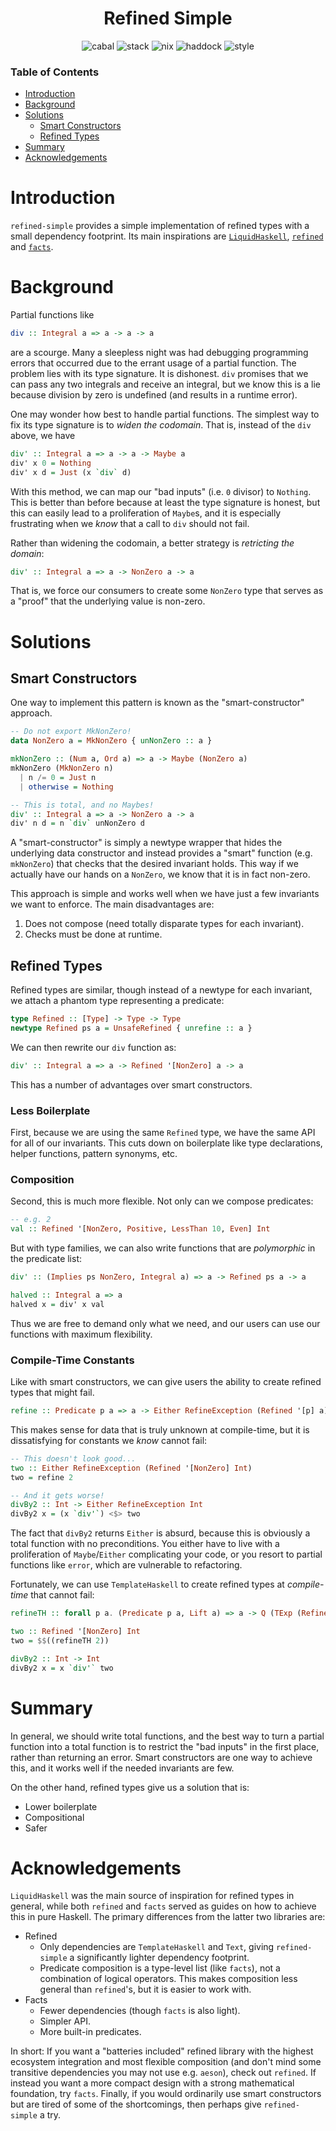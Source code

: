 <div align="center">

# Refined Simple

![cabal](https://github.com/tbidne/refined-simple/workflows/cabal/badge.svg?branch=main)
![stack](https://github.com/tbidne/refined-simple/workflows/stack/badge.svg?branch=main)
![nix](https://github.com/tbidne/refined-simple/workflows/nix/badge.svg?branch=main)
![haddock](https://github.com/tbidne/refined-simple/workflows/haddock/badge.svg?branch=main)
![style](https://github.com/tbidne/refined-simple/workflows/style/badge.svg?branch=main)

</div>

### Table of Contents
- [Introduction](#introduction)
- [Background](#background)
- [Solutions](#solutions)
  - [Smart Constructors](#smart-constructors)
  - [Refined Types](#refined-types)
- [Summary](#summary)
- [Acknowledgements](#acknowledgements)

# Introduction

`refined-simple` provides a simple implementation of refined types with a small dependency footprint. Its main inspirations are [`LiquidHaskell`](https://ucsd-progsys.github.io/liquidhaskell/), [`refined`](https://hackage.haskell.org/package/refined) and [`facts`](https://hackage.haskell.org/package/facts).

# Background

Partial functions like

```haskell
div :: Integral a => a -> a -> a
```

are a scourge. Many a sleepless night was had debugging programming errors that occurred due to the errant usage of a partial function. The problem lies with its type signature. It is dishonest. `div` promises that we can pass any two integrals and receive an integral, but we know this is a lie because division by zero is undefined (and results in a runtime error).

One may wonder how best to handle partial functions. The simplest way to fix its type signature is to _widen the codomain_. That is, instead of the `div` above, we have

```haskell
div' :: Integral a => a -> a -> Maybe a
div' x 0 = Nothing
div' x d = Just (x `div` d)
```

With this method, we can map our "bad inputs" (i.e. `0` divisor) to `Nothing`. This is better than before because at least the type signature is honest, but this can easily lead to a proliferation of `Maybe`s, and it is especially frustrating when we _know_ that a call to `div` should not fail.

Rather than widening the codomain, a better strategy is _retricting the domain_:

```haskell
div' :: Integral a => a -> NonZero a -> a
```

That is, we force our consumers to create some `NonZero` type that serves as a "proof" that the underlying value is non-zero.

# Solutions

## Smart Constructors

One way to implement this pattern is known as the "smart-constructor" approach.

```haskell
-- Do not export MkNonZero!
data NonZero a = MkNonZero { unNonZero :: a }

mkNonZero :: (Num a, Ord a) => a -> Maybe (NonZero a)
mkNonZero (MkNonZero n)
  | n /= 0 = Just n
  | otherwise = Nothing

-- This is total, and no Maybes!
div' :: Integral a => a -> NonZero a -> a
div' n d = n `div` unNonZero d
```

A "smart-constructor" is simply a newtype wrapper that hides the underlying data constructor and instead provides a "smart" function (e.g. `mkNonZero`) that checks that the desired invariant holds. This way if we actually have our hands on a `NonZero`, we know that it is in fact non-zero.

This approach is simple and works well when we have just a few invariants we want to enforce. The main disadvantages are:

1. Does not compose (need totally disparate types for each invariant).
2. Checks must be done at runtime.

## Refined Types

Refined types are similar, though instead of a newtype for each invariant, we attach a phantom type representing a predicate:

```haskell
type Refined :: [Type] -> Type -> Type
newtype Refined ps a = UnsafeRefined { unrefine :: a }
```

We can then rewrite our `div` function as:

```haskell
div' :: Integral a => a -> Refined '[NonZero] a -> a
```

This has a number of advantages over smart constructors.

### Less Boilerplate

First, because we are using the same `Refined` type, we have the same API for all of our invariants. This cuts down on boilerplate like type declarations, helper functions, pattern synonyms, etc.

### Composition

Second, this is much more flexible. Not only can we compose predicates:

```haskell
-- e.g. 2
val :: Refined '[NonZero, Positive, LessThan 10, Even] Int
```

But with type families, we can also write functions that are _polymorphic_ in the predicate list:

```haskell
div' :: (Implies ps NonZero, Integral a) => a -> Refined ps a -> a

halved :: Integral a => a
halved x = div' x val
```

Thus we are free to demand only what we need, and our users can use our functions with maximum flexibility.

### Compile-Time Constants

Like with smart constructors, we can give users the ability to create refined types that might fail.

```haskell
refine :: Predicate p a => a -> Either RefineException (Refined '[p] a)
```

This makes sense for data that is truly unknown at compile-time, but it is dissatisfying for constants we _know_ cannot fail:

```haskell
-- This doesn't look good...
two :: Either RefineException (Refined '[NonZero] Int)
two = refine 2

-- And it gets worse!
divBy2 :: Int -> Either RefineException Int
divBy2 x = (x `div'`) <$> two
```

The fact that `divBy2` returns `Either` is absurd, because this is obviously a total function with no preconditions. You either have to live with a proliferation of `Maybe`/`Either` complicating your code, or you resort to partial functions like `error`, which are vulnerable to refactoring.

Fortunately, we can use `TemplateHaskell` to create refined types at _compile-time_ that cannot fail:

```haskell
refineTH :: forall p a. (Predicate p a, Lift a) => a -> Q (TExp (Refined '[p] a))

two :: Refined '[NonZero] Int
two = $$((refineTH 2))

divBy2 :: Int -> Int
divBy2 x = x `div'` two
```

# Summary

In general, we should write total functions, and the best way to turn a partial function into a total function is to restrict the "bad inputs" in the first place, rather than returning an error. Smart constructors are one way to achieve this, and it works well if the needed invariants are few.

On the other hand, refined types give us a solution that is:

* Lower boilerplate
* Compositional
* Safer

# Acknowledgements

`LiquidHaskell` was the main source of inspiration for refined types in general, while both `refined` and `facts` served as guides on how to achieve this in pure Haskell. The primary differences from the latter two libraries are:

* Refined
  * Only dependencies are `TemplateHaskell` and `Text`, giving `refined-simple` a significantly lighter dependency footprint.
  * Predicate composition is a type-level list (like `facts`), not a combination of logical operators. This makes composition less general than `refined`'s, but it is easier to work with.
* Facts
  * Fewer dependencies (though `facts` is also light).
  * Simpler API.
  * More built-in predicates.


In short: If you want a "batteries included" refined library with the highest ecosystem integration and most flexible composition (and don't mind some transitive dependencies you may not use e.g. `aeson`), check out `refined`. If instead you want a more compact design with a strong mathematical foundation, try `facts`. Finally, if you would ordinarily use smart constructors but are tired of some of the shortcomings, then perhaps give `refined-simple` a try.